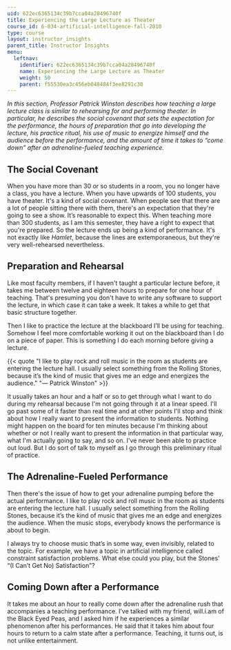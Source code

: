 ```yaml
---
uid: 622ec6365134c39b7cca04a28496740f
title: Experiencing the Large Lecture as Theater
course_id: 6-034-artificial-intelligence-fall-2010
type: course
layout: instructor_insights
parent_title: Instructor Insights
menu:
  leftnav:
    identifier: 622ec6365134c39b7cca04a28496740f
    name: Experiencing the Large Lecture as Theater
    weight: 50
    parent: f55530ea3c456eb048484f3ee8291c38
---
```


_In this section, Professor Patrick Winston describes how teaching a large lecture class is similar to rehearsing for and performing theater. In particular, he describes the social covenant that sets the expectation for the performance, the hours of preparation that go into developing the lecture, his practice ritual, his use of music to energize himself and the audience before the performance, and the amount of time it takes to “come down” after an adrenaline-fueled teaching experience._

The Social Covenant
-------------------

When you have more than 30 or so students in a room, you no longer have a class, you have a lecture. When you have upwards of 100 students, you have theater. It's a kind of social covenant. When people see that there are a lot of people sitting there with them, there's an expectation that they're going to see a show. It’s reasonable to expect this. When teaching more than 300 students, as I am this semester, they have a right to expect that you're prepared. So the lecture ends up being a kind of performance. It's not exactly like _Hamlet_, because the lines are extemporaneous, but they're very well-rehearsed nevertheless.

Preparation and Rehearsal
-------------------------

Like most faculty members, if I haven't taught a particular lecture before, it takes me between twelve and eighteen hours to prepare for one hour of teaching. That's presuming you don't have to write any software to support the lecture, in which case it can take a week. It takes a while to get that basic structure together.

Then I like to practice the lecture at the blackboard I’ll be using for teaching. Somehow I feel more comfortable working it out on the blackboard than I do on a piece of paper. This is something I do each morning before giving a lecture.

{{< quote "I like to play rock and roll music in the room as students are entering the lecture hall. I usually select something from the Rolling Stones, because it’s the kind of music that gives me an edge and energizes the audience." "— Patrick Winston" >}}

It usually takes an hour and a half or so to get through what I want to do during my rehearsal because I'm not going through it at a linear speed. I'll go past some of it faster than real time and at other points I'll stop and think about how I really want to present the information to students. Nothing might happen on the board for ten minutes because I'm thinking about whether or not I really want to present the information in that particular way, what I'm actually going to say, and so on. I've never been able to practice out loud. But I do sort of talk to myself as I go through this preliminary ritual of practice.

The Adrenaline-Fueled Performance
---------------------------------

Then there's the issue of how to get your adrenaline pumping before the actual performance. I like to play rock and roll music in the room as students are entering the lecture hall. I usually select something from the Rolling Stones, because it’s the kind of music that gives me an edge and energizes the audience. When the music stops, everybody knows the performance is about to begin.

I always try to choose music that’s in some way, even invisibly, related to the topic. For example, we have a topic in artificial intelligence called constraint satisfaction problems. What else could you play, but the Stones’ “(I Can’t Get No) Satisfaction”?

Coming Down after a Performance
-------------------------------

It takes me about an hour to really come down after the adrenaline rush that accompanies a teaching performance. I’ve talked with my friend, will.i.am of the Black Eyed Peas, and I asked him if he experiences a similar phenomenon after his performances. He said that it takes him about four hours to return to a calm state after a performance. Teaching, it turns out, is not unlike entertainment.
